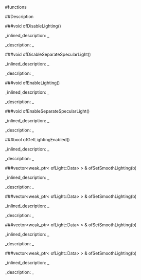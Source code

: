 #functions


<!--
_visible: True_
_advanced: False_
-->

##Description






<!----------------------------------------------------------------------------->

###void ofDisableLighting()

<!--
_syntax: ofDisableLighting()_
_name: ofDisableLighting_
_returns: void_
_returns_description: _
_parameters: _
_version_started: _
_version_deprecated: _
_summary: _
_constant: False_
_static: False_
_visible: True_
_advanced: False_
-->

_inlined_description: _








_description: _








<!----------------------------------------------------------------------------->

###void ofDisableSeparateSpecularLight()

<!--
_syntax: ofDisableSeparateSpecularLight()_
_name: ofDisableSeparateSpecularLight_
_returns: void_
_returns_description: _
_parameters: _
_version_started: _
_version_deprecated: _
_summary: _
_constant: False_
_static: False_
_visible: True_
_advanced: False_
-->

_inlined_description: _








_description: _








<!----------------------------------------------------------------------------->

###void ofEnableLighting()

<!--
_syntax: ofEnableLighting()_
_name: ofEnableLighting_
_returns: void_
_returns_description: _
_parameters: _
_version_started: _
_version_deprecated: _
_summary: _
_constant: False_
_static: False_
_visible: True_
_advanced: False_
-->

_inlined_description: _








_description: _








<!----------------------------------------------------------------------------->

###void ofEnableSeparateSpecularLight()

<!--
_syntax: ofEnableSeparateSpecularLight()_
_name: ofEnableSeparateSpecularLight_
_returns: void_
_returns_description: _
_parameters: _
_version_started: _
_version_deprecated: _
_summary: _
_constant: False_
_static: False_
_visible: True_
_advanced: False_
-->

_inlined_description: _








_description: _








<!----------------------------------------------------------------------------->

###bool ofGetLightingEnabled()

<!--
_syntax: ofGetLightingEnabled()_
_name: ofGetLightingEnabled_
_returns: bool_
_returns_description: _
_parameters: _
_version_started: _
_version_deprecated: _
_summary: _
_constant: False_
_static: False_
_visible: True_
_advanced: False_
-->

_inlined_description: _








_description: _








<!----------------------------------------------------------------------------->

###vector<weak_ptr< ofLight::Data>  > & ofSetSmoothLighting(b)

<!--
_syntax: ofSetSmoothLighting(b)_
_name: ofSetSmoothLighting_
_returns: vector<weak_ptr< ofLight::Data>  > &_
_returns_description: _
_parameters: bool b_
_version_started: _
_version_deprecated: _
_summary: _
_constant: False_
_static: False_
_visible: True_
_advanced: False_
-->

_inlined_description: _








_description: _








<!----------------------------------------------------------------------------->

###vector<weak_ptr< ofLight::Data>  > & ofSetSmoothLighting(b)

<!--
_syntax: ofSetSmoothLighting(b)_
_name: ofSetSmoothLighting_
_returns: vector<weak_ptr< ofLight::Data>  > &_
_returns_description: _
_parameters: bool b_
_version_started: _
_version_deprecated: _
_summary: _
_constant: False_
_static: False_
_visible: True_
_advanced: False_
-->

_inlined_description: _








_description: _








<!----------------------------------------------------------------------------->

###vector<weak_ptr< ofLight::Data>  > & ofSetSmoothLighting(b)

<!--
_syntax: ofSetSmoothLighting(b)_
_name: ofSetSmoothLighting_
_returns: vector<weak_ptr< ofLight::Data>  > &_
_returns_description: _
_parameters: bool b_
_version_started: _
_version_deprecated: _
_summary: _
_constant: False_
_static: False_
_visible: True_
_advanced: False_
-->

_inlined_description: _








_description: _








<!----------------------------------------------------------------------------->

###vector<weak_ptr< ofLight::Data>  > & ofSetSmoothLighting(b)

<!--
_syntax: ofSetSmoothLighting(b)_
_name: ofSetSmoothLighting_
_returns: vector<weak_ptr< ofLight::Data>  > &_
_returns_description: _
_parameters: bool b_
_version_started: _
_version_deprecated: _
_summary: _
_constant: False_
_static: False_
_visible: True_
_advanced: False_
-->

_inlined_description: _








_description: _








<!----------------------------------------------------------------------------->

